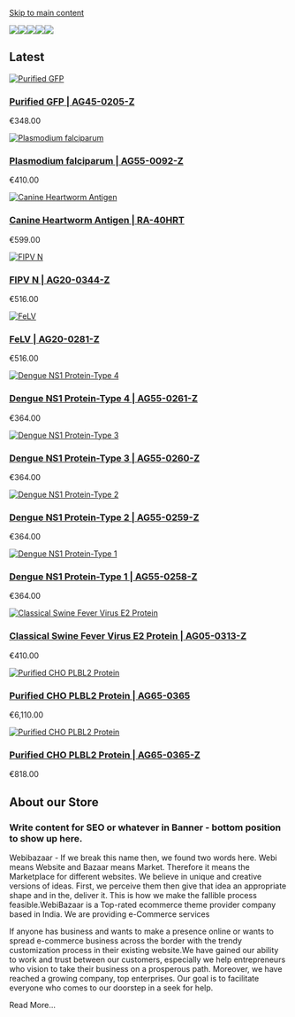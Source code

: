 [Skip to main content](https://genalice.com/#main-content)

[![](https://cdn11.bigcommerce.com/s-1uremw9lwk/images/stencil/8256w/carousel/3/modern-laboratory-2021-09-24-03-48-57-utc_2.jpg?c=1)](https://genalice.com/)[![](https://cdn11.bigcommerce.com/s-1uremw9lwk/images/stencil/1400w/carousel/4/1519799018997_1.jpg?c=1)](https://genalice.com/)[![](https://cdn11.bigcommerce.com/s-1uremw9lwk/images/stencil/200w/carousel/5/1519898500631.jpg?c=1)](https://genalice.com/)[![](https://cdn11.bigcommerce.com/s-1uremw9lwk/images/stencil/5500w/carousel/6/genetic-engineering-scientist-viewing-cells-in-a-2022-01-06-17-19-10-utc.jpg?c=1)](https://genalice.com/)[![](https://cdn11.bigcommerce.com/s-1uremw9lwk/images/stencil/1444w/carousel/7/logos_Referenzen.png?c=1)](https://genalice.com/)

## Latest

[![Purified GFP](https://cdn11.bigcommerce.com/s-1uremw9lwk/images/stencil/2560w/products/1999/2286/2__39030.1668788733__63911.1668790987.png?c=1)](https://genalice.com/purified-gfp-ag45-0205-z/)

### [Purified GFP \| AG45-0205-Z](https://genalice.com/purified-gfp-ag45-0205-z/)

€348.00

[![Plasmodium falciparum](https://cdn11.bigcommerce.com/s-1uremw9lwk/images/stencil/2560w/products/1998/2285/2__39030.1668788733__07642.1668790987.png?c=1)](https://genalice.com/plasmodium-falciparum-ag55-0092-z/)

### [Plasmodium falciparum \| AG55-0092-Z](https://genalice.com/plasmodium-falciparum-ag55-0092-z/)

€410.00

[![Canine Heartworm Antigen](https://cdn11.bigcommerce.com/s-1uremw9lwk/images/stencil/2560w/products/1997/2284/2__39030.1668788733__91255.1668790987.png?c=1)](https://genalice.com/canine-heartworm-antigen-ra-40hrt/)

### [Canine Heartworm Antigen \| RA-40HRT](https://genalice.com/canine-heartworm-antigen-ra-40hrt/)

€599.00

[![FIPV N](https://cdn11.bigcommerce.com/s-1uremw9lwk/images/stencil/2560w/products/1996/2283/2__39030.1668788733__13203.1668790987.png?c=1)](https://genalice.com/fipv-n-ag20-0344-z/)

### [FIPV N \| AG20-0344-Z](https://genalice.com/fipv-n-ag20-0344-z/)

€516.00

[![FeLV](https://cdn11.bigcommerce.com/s-1uremw9lwk/images/stencil/2560w/products/1995/2282/2__39030.1668788733__39123.1668790986.png?c=1)](https://genalice.com/felv-ag20-0281-z/)

### [FeLV \| AG20-0281-Z](https://genalice.com/felv-ag20-0281-z/)

€516.00

[![Dengue NS1 Protein-Type 4](https://cdn11.bigcommerce.com/s-1uremw9lwk/images/stencil/2560w/products/1994/2281/2__39030.1668788733__03942.1668790986.png?c=1)](https://genalice.com/dengue-ns1-protein-type-4-ag55-0261-z/)

### [Dengue NS1 Protein-Type 4 \| AG55-0261-Z](https://genalice.com/dengue-ns1-protein-type-4-ag55-0261-z/)

€364.00

[![Dengue NS1 Protein-Type 3](https://cdn11.bigcommerce.com/s-1uremw9lwk/images/stencil/2560w/products/1993/2280/2__39030.1668788733__86529.1668790986.png?c=1)](https://genalice.com/dengue-ns1-protein-type-3-ag55-0260-z/)

### [Dengue NS1 Protein-Type 3 \| AG55-0260-Z](https://genalice.com/dengue-ns1-protein-type-3-ag55-0260-z/)

€364.00

[![Dengue NS1 Protein-Type 2](https://cdn11.bigcommerce.com/s-1uremw9lwk/images/stencil/2560w/products/1992/2279/2__39030.1668788733__02194.1668790985.png?c=1)](https://genalice.com/dengue-ns1-protein-type-2-ag55-0259-z/)

### [Dengue NS1 Protein-Type 2 \| AG55-0259-Z](https://genalice.com/dengue-ns1-protein-type-2-ag55-0259-z/)

€364.00

[![Dengue NS1 Protein-Type 1](https://cdn11.bigcommerce.com/s-1uremw9lwk/images/stencil/2560w/products/1991/2278/2__39030.1668788733__05270.1668790985.png?c=1)](https://genalice.com/dengue-ns1-protein-type-1-ag55-0258-z/)

### [Dengue NS1 Protein-Type 1 \| AG55-0258-Z](https://genalice.com/dengue-ns1-protein-type-1-ag55-0258-z/)

€364.00

[![Classical Swine Fever Virus E2 Protein](https://cdn11.bigcommerce.com/s-1uremw9lwk/images/stencil/2560w/products/1990/2277/2__39030.1668788733__57792.1668790985.png?c=1)](https://genalice.com/classical-swine-fever-virus-e2-protein-ag05-0313-z/)

### [Classical Swine Fever Virus E2 Protein \| AG05-0313-Z](https://genalice.com/classical-swine-fever-virus-e2-protein-ag05-0313-z/)

€410.00

[![Purified CHO PLBL2 Protein](https://cdn11.bigcommerce.com/s-1uremw9lwk/images/stencil/2560w/products/1989/2276/2__39030.1668788733__07174.1668790985.png?c=1)](https://genalice.com/purified-cho-plbl2-protein-ag65-0365/)

### [Purified CHO PLBL2 Protein \| AG65-0365](https://genalice.com/purified-cho-plbl2-protein-ag65-0365/)

€6,110.00

[![Purified CHO PLBL2 Protein](https://cdn11.bigcommerce.com/s-1uremw9lwk/images/stencil/2560w/products/1988/2275/2__39030.1668788733__83583.1668790985.png?c=1)](https://genalice.com/purified-cho-plbl2-protein-ag65-0365-z/)

### [Purified CHO PLBL2 Protein \| AG65-0365-Z](https://genalice.com/purified-cho-plbl2-protein-ag65-0365-z/)

€818.00

## About our Store

### Write content for SEO or whatever in Banner - bottom position to show up here.

Webibazaar - If we break this name then, we found two words here. Webi means Website and Bazaar means Market. Therefore it means the Marketplace for different websites. We believe in unique and creative versions of ideas. First, we perceive them then give that idea an appropriate shape and in the, deliver it. This is how we make the fallible process feasible.WebiBazaar is a Top-rated ecommerce theme provider company based in India. We are providing e-Commerce services

If anyone has business and wants to make a presence online or wants to spread e-commerce business across the border with the trendy customization process in their existing website.We have gained our ability to work and trust between our customers, especially we help entrepreneurs who vision to take their business on a prosperous path. Moreover, we have reached a growing company, top enterprises. Our goal is to facilitate everyone who comes to our doorstep in a seek for help.

Read More...